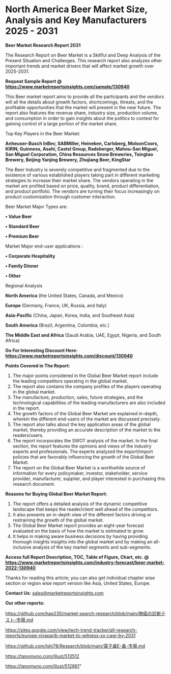 # North America Beer Market Size, Analysis and Key Manufacturers 2025 - 2031

<strong>Beer Market Research Report 2031</strong>

The Research Report on Beer Market is a Skillful and Deep Analysis of the Present Situation and Challenges. This research report also analyzes other important trends and market drivers that will affect market growth over 2025-2031.

<strong>Request Sample Report @ <a href=https://www.marketreportsinsights.com/sample/130940>https://www.marketreportsinsights.com/sample/130940</a></strong>

This Beer market report aims to provide all the participants and the vendors will all the details about growth factors, shortcomings, threats, and the profitable opportunities that the market will present in the near future. The report also features the revenue share, industry size, production volume, and consumption in order to gain insights about the politics to contest for gaining control of a large portion of the market share.

Top Key Players in the Beer Market:

<strong>Anheuser-Busch InBev, SABMiller, Heineken, Carlsberg, MolsonCoors, KIRIN, Guinness, Asahi, Castel Group, Radeberger, Mahou-San Miguel, San Miguel Corporation, China Resources Snow Breweries, Tsingtao Brewery, Beijing Yanjing Brewery, Zhujiang Beer, KingStar</strong>

The Beer Industry is severely competitive and fragmented due to the existence of various established players taking part in different marketing strategies to increase their market share. The vendors operating in the market are profiled based on price, quality, brand, product differentiation, and product portfolio. The vendors are turning their focus increasingly on product customization through customer interaction.

Beer Market Major Types are:

<strong>• Value Beer

• Standard Beer

• Premium Beer</strong>

Market Major end-user applications :

<strong>• Corporate Hospitality

• Family Dinner

• Other</strong>

Regional Analysis

</u><strong><b>North America</b></strong> (the United States, Canada, and Mexico)

<strong><b>Europe </b></strong>(Germany, France, UK, Russia, and Italy)

<strong><b>Asia-Pacific</b></strong> (China, Japan, Korea, India, and Southeast Asia)

<strong><b>South America</b></strong> (Brazil, Argentina, Colombia, etc.)

<strong><b>The Middle East and Africa</b></strong> (Saudi Arabia, UAE, Egypt, Nigeria, and South Africa)

<strong>Go For Interesting Discount Here: <a href=https://www.marketreportsinsights.com/discount/130940>https://www.marketreportsinsights.com/discount/130940</a></strong>

<strong>Points Covered in The Report:</strong>
<ol>
  <li>The major points considered in the Global Beer Market report include the leading competitors operating in the global market.</li>
  <li>The report also contains the company profiles of the players operating in the global market.</li>
  <li>The manufacture, production, sales, future strategies, and the technological capabilities of the leading manufacturers are also included in the report.</li>
  <li>The growth factors of the Global Beer Market are explained in-depth, wherein the different end-users of the market are discussed precisely.</li>
  <li>The report also talks about the key application areas of the global market, thereby providing an accurate description of the market to the readers/users.</li>
  <li>The report incorporates the SWOT analysis of the market. In the final section, the report features the opinions and views of the industry experts and professionals. The experts analyzed the export/import policies that are favorably influencing the growth of the Global Beer Market.</li>
  <li>The report on the Global Beer Market is a worthwhile source of information for every policymaker, investor, stakeholder, service provider, manufacturer, supplier, and player interested in purchasing this research document.</li>
</ol>
<strong>Reasons for Buying Global Beer Market Report:</strong>

<ol>
  <li>The report offers a detailed analysis of the dynamic competitive landscape that keeps the reader/client well ahead of the competitors.</li>
  <li>It also presents an in-depth view of the different factors driving or restraining the growth of the global market.</li>
  <li>The Global Beer Market report provides an eight-year forecast evaluated on the basis of how the market is estimated to grow.</li>
  <li>It helps in making aware business decisions by having providing thorough insights insights into the global market and by making an all-inclusive analysis of the key market segments and sub-segments.</li>
</ol>
<strong>Access full Report Description, TOC, Table of Figure, Chart, etc. @ <a href=https://www.marketreportsinsights.com/industry-forecast/beer-market-2022-130940>https://www.marketreportsinsights.com/industry-forecast/beer-market-2022-130940</a></strong>


Thanks for reading this article; you can also get individual chapter wise section or region wise report version like Asia, United States, Europe.

<strong>Contact Us:</strong>
sales@marketreportsinsights.com

<strong>Our other reports:</strong>

<a href=https://github.com/haq235/market-search-research/blob/main/肺癌の診断テスト-市場.md>https://github.com/haq235/market-search-research/blob/main/肺癌の診断テスト-市場.md</a>

<a href=https://sites.google.com/view/tech-trend-tracker/all-research-reports/europe-niraparib-market-to-witness-xx-cagr-by-2031>https://sites.google.com/view/tech-trend-tracker/all-research-reports/europe-niraparib-market-to-witness-xx-cagr-by-2031</a>

<a href=https://github.com/Ishi78/Research/blob/main/電子鼻E-鼻-市場.md>https://github.com/Ishi78/Research/blob/main/電子鼻E-鼻-市場.md</a>

<a href=https://tanomuno.com/illust/513512>https://tanomuno.com/illust/513512</a>

<a href=https://tanomuno.com/illust/512661>https://tanomuno.com/illust/512661</a>"
